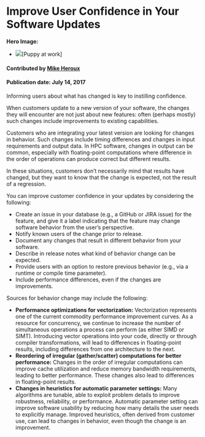 # Improve User Confidence in Your Software Updates

**Hero Image:**
- <img src="https://s-media-cache-ak0.pinimg.com/736x/e2/59/71/e2597197db792223d23e75146f5c8678--sleeping-puppies-the-office.jpg">[Puppy at work]

#### Contributed by [Mike Heroux](https://github.com/maherou "Mike Heroux GitHub Profile")

#### Publication date: July 14, 2017

Informing users about what has changed is key to instilling confidence.

When customers update to a new version of your software, the changes they will encounter are not just about new features: often (perhaps mostly) such changes include improvements to existing capabilities.

Customers who are integrating your latest version are looking for changes in behavior.  Such changes include timing differences and changes in input requirements and output data.  In HPC software, changes in output can be common, especially with floating-point computations where difference in the order of operations can produce correct but different results.

In these situations, customers don’t necessarily mind that results have changed, but they want to know that the change is expected, not the result of a regression.

You can improve customer confidence in your updates by considering the following:
- Create an issue in your database (e.g., a GitHub or JIRA issue) for the feature, and give it a label indicating that the feature may change software behavior from the user’s perspective.
- Notify known users of the change prior to release.
- Document any changes that result in different behavior from your software.
- Describe in release notes what kind of behavior change can be expected.
- Provide users with an option to restore previous behavior (e.g., via a runtime or compile time parameter).
- Include performance differences, even if the changes are improvements.

Sources for behavior change may include the following:
- **Performance optimizations for vectorization:** Vectorization represents one of the current commodity performance improvement curves.  As a resource for concurrency, we continue to increase the number of simultaneous operations a process can perform (as either SIMD or SIMT).  Introducing vector operations into your code, directly or through compiler transformations, will lead to differences in floating-point results, including differences from one architecture to the next.
- **Reordering of irregular (gather/scatter) computations for better performance:**  Changes in the order of irregular computations can improve cache utilization and reduce memory bandwidth requirements, leading to better performance.  These changes also lead to differences in floating-point results.
- **Changes in heuristics for automatic parameter settings:**  Many algorithms are tunable, able to exploit problem details to improve robustness, reliability, or performance.  Automatic parameter setting can improve software usability by reducing how many details the user needs to explicitly manage.  Improved heuristics, often derived from customer use, can lead to changes in behavior, even though the change is an improvement.

<!---
Publish: Yes
Categories: reliability, development
Topics: testing, reproducibility, documentation
Tags: bssw-blog-article
Level: 2
Prerequisites: default
Aggregate: none
--->
